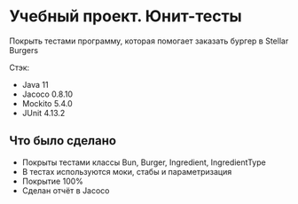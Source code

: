 # Учебный проект. Юнит-тесты
Покрыть тестами программу, которая помогает заказать бургер в Stellar Burgers

Стэк:
- Java 11
- Jacoco 0.8.10
- Mockito 5.4.0
- JUnit 4.13.2

## Что было сделано
- Покрыты тестами классы Bun, Burger, Ingredient, IngredientType
- В тестах используются моки, стабы и параметризация
- Покрытие 100%
- Сделан отчёт в Jacoco
